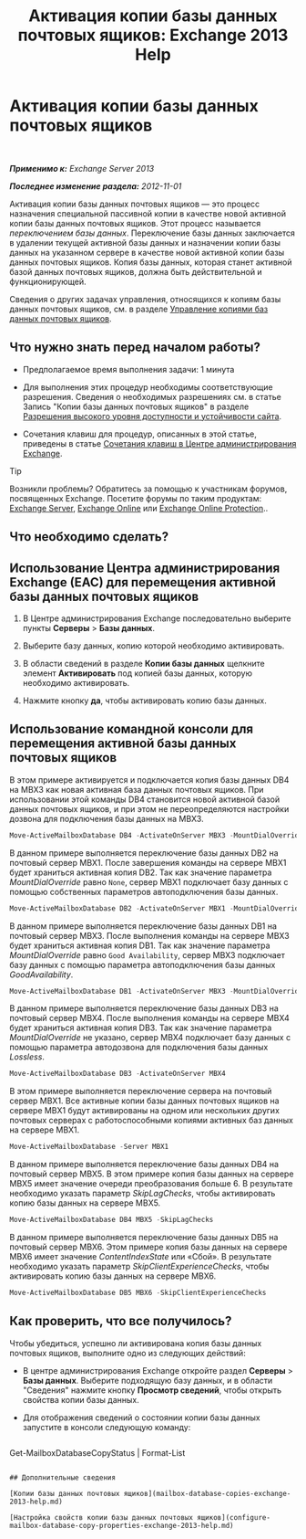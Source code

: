 ﻿---
title: 'Активация копии базы данных почтовых ящиков: Exchange 2013 Help'
TOCTitle: Активация копии базы данных почтовых ящиков
ms:assetid: d948269b-c902-4d8d-8c2b-269473359baa
ms:mtpsurl: https://technet.microsoft.com/ru-ru/library/Ee364750(v=EXCHG.150)
ms:contentKeyID: 50489317
ms.date: 05/22/2018
mtps_version: v=EXCHG.150
ms.translationtype: MT
---

# Активация копии базы данных почтовых ящиков

 

_**Применимо к:** Exchange Server 2013_

_**Последнее изменение раздела:** 2012-11-01_

Активация копии базы данных почтовых ящиков — это процесс назначения специальной пассивной копии в качестве новой активной копии базы данных почтовых ящиков. Этот процесс называется *переключением базы данных*. Переключение базы данных заключается в удалении текущей активной базы данных и назначении копии базы данных на указанном сервере в качестве новой активной копии базы данных почтовых ящиков. Копия базы данных, которая станет активной базой данных почтовых ящиков, должна быть действительной и функционирующей.

Сведения о других задачах управления, относящихся к копиям базы данных почтовых ящиков, см. в разделе [Управление копиями баз данных почтовых ящиков](managing-mailbox-database-copies-exchange-2013-help.md).

## Что нужно знать перед началом работы?

  - Предполагаемое время выполнения задачи: 1 минута

  - Для выполнения этих процедур необходимы соответствующие разрешения. Сведения о необходимых разрешениях см. в статье Запись "Копии базы данных почтовых ящиков" в разделе [Разрешения высокого уровня доступности и устойчивости сайта](high-availability-and-site-resilience-permissions-exchange-2013-help.md).

  - Сочетания клавиш для процедур, описанных в этой статье, приведены в статье [Сочетания клавиш в Центре администрирования Exchange](keyboard-shortcuts-in-the-exchange-admin-center-exchange-online-protection-help.md).

> [!TIP]  
> Возникли проблемы? Обратитесь за помощью к участникам форумов, посвященных Exchange. Посетите форумы по таким продуктам: <a href="https://go.microsoft.com/fwlink/p/?linkid=60612">Exchange Server</a>, <a href="https://go.microsoft.com/fwlink/p/?linkid=267542">Exchange Online</a> или <a href="https://go.microsoft.com/fwlink/p/?linkid=285351">Exchange Online Protection</a>.. 


## Что необходимо сделать?

## Использование Центра администрирования Exchange (EAC) для перемещения активной базы данных почтовых ящиков

1.  В Центре администрирования Exchange последовательно выберите пункты **Серверы** \> **Базы данных**.

2.  Выберите базу данных, копию которой необходимо активировать.

3.  В области сведений в разделе **Копии базы данных** щелкните элемент **Активировать** под копией базы данных, которую необходимо активировать.

4.  Нажмите кнопку **да**, чтобы активировать копию базы данных.

## Использование командной консоли для перемещения активной базы данных почтовых ящиков

В этом примере активируется и подключается копия базы данных DB4 на MBX3 как новая активная база данных почтовых ящиков. При использовании этой команды DB4 становится новой активной базой данных почтовых ящиков, и при этом не переопределяются настройки дозвона для подключения базы данных на MBX3.

```powershell
Move-ActiveMailboxDatabase DB4 -ActivateOnServer MBX3 -MountDialOverride:None
```

В данном примере выполняется переключение базы данных DB2 на почтовый сервер MBX1. После завершения команды на сервере MBX1 будет храниться активная копия DB2. Так как значение параметра *MountDialOverride* равно `None`, сервер MBX1 подключает базу данных с помощью собственных параметров автоподключения базы данных.

```powershell
Move-ActiveMailboxDatabase DB2 -ActivateOnServer MBX1 -MountDialOverride:None
```

В данном примере выполняется переключение базы данных DB1 на почтовый сервер MBX3. После выполнения команды на сервере MBX3 будет храниться активная копия DB1. Так как значение параметра *MountDialOverride* равно `Good Availability`, сервер MBX3 подключает базу данных с помощью параметра автоподключения базы данных *GoodAvailability*.

```powershell
Move-ActiveMailboxDatabase DB1 -ActivateOnServer MBX3 -MountDialOverride:GoodAvailability
```

В данном примере выполняется переключение базы данных DB3 на почтовый сервер MBX4. После выполнения команды на сервере MBX4 будет храниться активная копия DB3. Так как значение параметра *MountDialOverride* не указано, сервер MBX4 подключает базу данных с помощью параметра автодозвона для подключения базы данных *Lossless*.

```powershell
Move-ActiveMailboxDatabase DB3 -ActivateOnServer MBX4
```

В этом примере выполняется переключение сервера на почтовый сервер MBX1. Все активные копии базы данных почтовых ящиков на сервере MBX1 будут активированы на одном или нескольких других почтовых серверах с работоспособными копиями активных баз данных на сервере MBX1.

```powershell
Move-ActiveMailboxDatabase -Server MBX1
```

В данном примере выполняется переключение базы данных DB4 на почтовый сервер MBX5. В этом примере копия базы данных на сервере MBX5 имеет значение очереди преобразования больше 6. В результате необходимо указать параметр *SkipLagChecks*, чтобы активировать копию базы данных на сервере MBX5.

```powershell
Move-ActiveMailboxDatabase DB4 MBX5 -SkipLagChecks
```

В данном примере выполняется переключение базы данных DB5 на почтовый сервер MBX6. Этом примере копия базы данных на сервере MBX6 имеет значение *ContentIndexState* или «Сбой». В результате необходимо указать параметр *SkipClientExperienceChecks*, чтобы активировать копию базы данных на сервере MBX6.

```powershell
Move-ActiveMailboxDatabase DB5 MBX6 -SkipClientExperienceChecks
```

## Как проверить, что все получилось?

Чтобы убедиться, успешно ли активирована копия базы данных почтовых ящиков, выполните одно из следующих действий:

  - В центре администрирования Exchange откройте раздел **Серверы** \> **Базы данных**. Выберите подходящую базу данных, и в области "Сведения" нажмите кнопку **Просмотр сведений**, чтобы открыть свойства копии базы данных.

  - Для отображения сведений о состоянии копии базы данных запустите в консоли следующую команду:
    
    ```powershell
Get-MailboxDatabaseCopyStatus <DatabaseCopyName> | Format-List
```

## Дополнительные сведения

[Копии базы данных почтовых ящиков](mailbox-database-copies-exchange-2013-help.md)

[Настройка свойств копии базы данных почтовых ящиков](configure-mailbox-database-copy-properties-exchange-2013-help.md)

